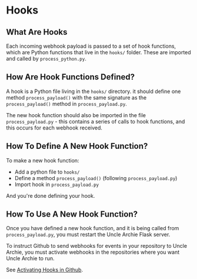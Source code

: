# Hooks

## What Are Hooks

Each incoming webhook payload is passed to a set of hook functions,
which are Python functions that live in the `hooks/` folder.
These are imported and called by `process_python.py`.

## How Are Hook Functions Defined?

A hook is a Python file living in the `hooks/` directory.
it should define one method `process_payload()` with the 
same signature as the `process_payload()` method in 
`process_payload.py`.

The new hook function should also be imported in the file
`process_payload.py` - this contains a series of calls to
hook functions, and this occurs for each webhook received.

## How To Define A New Hook Function?

To make a new hook function:

* Add a python file to `hooks/`
* Define a method `process_payload()` (following `process_payload.py`)
* Import hook in `process_payload.py`

And you're done defining your hook.

## How To Use A New Hook Function?

Once you have defined a new hook function, and 
it is being called from `process_payload.py`,
you must restart the Uncle Archie Flask server.

To instruct Github to send webhooks for 
events in your repository to Uncle Archie,
you must activate webhooks in the repositories
where you want Uncle Archie to run.

See [Activating Hooks in Github](github.md).

